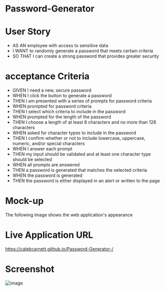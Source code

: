 # Password-Generator
# User Story
* AS AN employee with access to sensitive data
* I WANT to randomly generate a password that meets certain criteria
* SO THAT I can create a strong password that provides greater security
# acceptance Criteria
* GIVEN I need a new, secure password
* WHEN I click the button to generate a password
* THEN I am presented with a series of prompts for password criteria
* WHEN prompted for password criteria
* THEN I select which criteria to include in the password
* WHEN prompted for the length of the password
* THEN I choose a length of at least 8 characters and no more than 128 characters
* WHEN asked for character types to include in the password
* THEN I confirm whether or not to include lowercase, uppercase, numeric, and/or special characters
* WHEN I answer each prompt
* THEN my input should be validated and at least one character type should be selected
* WHEN all prompts are answered
* THEN a password is generated that matches the selected criteria
* WHEN the password is generated
* THEN the password is either displayed in an alert or written to the page
# Mock-up
The following image shows the web application's appearance
# Live Application URL
https://calebcarnett.github.io/Password-Generator-/
# Screenshot 
![image](https://user-images.githubusercontent.com/111102789/199147168-25b2889f-aced-47a9-9ebf-334bee15955e.png)
